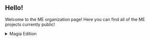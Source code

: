 ## Hello!

Welcome to the ME organization page! Here you can find all of the ME projects currently public!

<details>

<summary>Magia Edition</summary>

Magia Edition is a project created in 2023 by Kagaries

It was orginally known as "Hardmode Minecraft" before the re-brand to Kaizo Edition, then to Magia Edition. "Hardmode Minecraft" pretty much had the same idea and concept as current day Kaizo Edition, but wasn't planned to be as big as Kaizo Edition is now. In fact, Kaizo Edition wasn't even meant to be more then a fun little joke! Now it's named Kagaries Edition because I didn't like the way this project was going, and now we have this!

> Personal Kagaries Note:
> Magia Edition is my favorite personal project I've worked on, and the fact I'm able to even have other people helping me is amazing.

</details>
